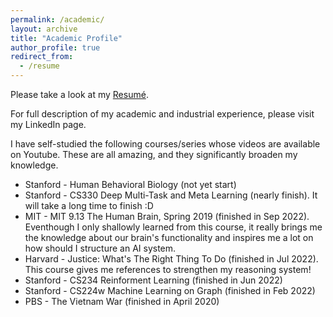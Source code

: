```yaml
---
permalink: /academic/
layout: archive
title: "Academic Profile"
author_profile: true
redirect_from:
  - /resume
---
```


Please take a look at my [Resumé](https://dovanquyet.github.io/files/resume.pdf).
<!-- my [UG Transcript](https://dovanquyet.github.io/files/ugtranscript.pdf). -->

For full description of my academic and industrial experience, please visit my LinkedIn page.

I have self-studied the following courses/series whose videos are available on Youtube. These are all amazing, and they significantly broaden my knowledge.

- Stanford - Human Behavioral Biology (not yet start)
- Stanford - CS330 Deep Multi-Task and Meta Learning (nearly finish). It will take a long time to finish :D
- MIT - MIT 9.13 The Human Brain, Spring 2019 (finished in Sep 2022). Eventhough I only shallowly learned from this course, it really brings me the knowledge about our brain's functionality and inspires me a lot on how should I structure an AI system.
- Harvard - Justice: What's The Right Thing To Do (finished in Jul 2022). This course gives me references to strengthen my reasoning system!
- Stanford - CS234 Reinforment Learning (finished in Jun 2022)
- Stanford - CS224w Machine Learning on Graph (finished in Feb 2022)
- PBS - The Vietnam War (finished in April 2020)

<!-- 
{% include base_path %}

Education
======
* B.S. in GitHub, GitHub University, 2012
* M.S. in Jekyll, GitHub University, 2014
* Ph.D in Version Control Theory, GitHub University, 2018 (expected)

Work experience
======
* Summer 2015: Research Assistant
  * Github University
  * Duties included: Tagging issues
  * Supervisor: Professor Git

* Fall 2015: Research Assistant
  * Github University
  * Duties included: Merging pull requests
  * Supervisor: Professor Hub
  
Skills
======
* Skill 1
* Skill 2
  * Sub-skill 2.1
  * Sub-skill 2.2
  * Sub-skill 2.3
* Skill 3

Publications
======
  <ul>{% for post in site.publications %}
    {% include archive-single-cv.html %}
  {% endfor %}</ul>
  
Talks
======
  <ul>{% for post in site.talks %}
    {% include archive-single-talk-cv.html %}
  {% endfor %}</ul>
  
Teaching
======
  <ul>{% for post in site.teaching %}
    {% include archive-single-cv.html %}
  {% endfor %}</ul>
  
Service and leadership
======
* Currently signed in to 43 different slack teams 
-->
